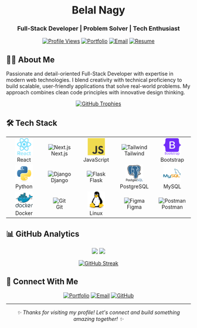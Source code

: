 <div align="center">
  
# Belal Nagy

### Full-Stack Developer | Problem Solver | Tech Enthusiast

[![Profile Views](https://komarev.com/ghpvc/?username=belalnajy&label=Profile%20views&color=0e75b6&style=flat)](https://github.com/belalnajy)
[![Portfolio](https://img.shields.io/badge/Portfolio-rb.gy/r6mwoc-blue)](https://rb.gy/r6mwoc)
[![Email](https://img.shields.io/badge/Email-belalnajy9%40gmail.com-red)](mailto:belalnajy9@gmail.com)
[![Resume](https://img.shields.io/badge/Resume-Google%20Drive-orange)](https://drive.google.com/drive/folders/1zR4J7_9RDmX2bSDU5u9Utu53C_RGUI4d)

</div>

## 👨‍💻 About Me

Passionate and detail-oriented Full-Stack Developer with expertise in modern web technologies. I blend creativity with technical proficiency to build scalable, user-friendly applications that solve real-world problems. My approach combines clean code principles with innovative design thinking.

<div align="center">
  
[![GitHub Trophies](https://github-profile-trophy.vercel.app/?username=belalnajy&theme=nord&column=4&margin-w=15&margin-h=15)](https://github.com/belalnajy)

</div>

## 🛠️ Tech Stack

<table align="center">
  <tr>
    <td align="center" width="96">
      <img src="https://raw.githubusercontent.com/devicons/devicon/master/icons/react/react-original-wordmark.svg" width="48" height="48" alt="React" />
      <br>React
    </td>
    <td align="center" width="96">
      <img src="https://cdn.worldvectorlogo.com/logos/nextjs-2.svg" width="48" height="48" alt="Next.js" />
      <br>Next.js
    </td>
    <td align="center" width="96">
      <img src="https://raw.githubusercontent.com/devicons/devicon/master/icons/javascript/javascript-original.svg" width="48" height="48" alt="JavaScript" />
      <br>JavaScript
    </td>
    <td align="center" width="96">
      <img src="https://www.vectorlogo.zone/logos/tailwindcss/tailwindcss-icon.svg" width="48" height="48" alt="Tailwind" />
      <br>Tailwind
    </td>
    <td align="center" width="96">
      <img src="https://raw.githubusercontent.com/devicons/devicon/master/icons/bootstrap/bootstrap-plain-wordmark.svg" width="48" height="48" alt="Bootstrap" />
      <br>Bootstrap
    </td>
  </tr>
  <tr>
    <td align="center" width="96">
      <img src="https://raw.githubusercontent.com/devicons/devicon/master/icons/python/python-original.svg" width="48" height="48" alt="Python" />
      <br>Python
    </td>
    <td align="center" width="96">
      <img src="https://cdn.worldvectorlogo.com/logos/django.svg" width="48" height="48" alt="Django" />
      <br>Django
    </td>
    <td align="center" width="96">
      <img src="https://www.vectorlogo.zone/logos/pocoo_flask/pocoo_flask-icon.svg" width="48" height="48" alt="Flask" />
      <br>Flask
    </td>
    <td align="center" width="96">
      <img src="https://raw.githubusercontent.com/devicons/devicon/master/icons/postgresql/postgresql-original-wordmark.svg" width="48" height="48" alt="PostgreSQL" />
      <br>PostgreSQL
    </td>
    <td align="center" width="96">
      <img src="https://raw.githubusercontent.com/devicons/devicon/master/icons/mysql/mysql-original-wordmark.svg" width="48" height="48" alt="MySQL" />
      <br>MySQL
    </td>
  </tr>
  <tr>
    <td align="center" width="96">
      <img src="https://raw.githubusercontent.com/devicons/devicon/master/icons/docker/docker-original-wordmark.svg" width="48" height="48" alt="Docker" />
      <br>Docker
    </td>
    <td align="center" width="96">
      <img src="https://www.vectorlogo.zone/logos/git-scm/git-scm-icon.svg" width="48" height="48" alt="Git" />
      <br>Git
    </td>
    <td align="center" width="96">
      <img src="https://raw.githubusercontent.com/devicons/devicon/master/icons/linux/linux-original.svg" width="48" height="48" alt="Linux" />
      <br>Linux
    </td>
    <td align="center" width="96">
      <img src="https://www.vectorlogo.zone/logos/figma/figma-icon.svg" width="48" height="48" alt="Figma" />
      <br>Figma
    </td>
    <td align="center" width="96">
      <img src="https://www.vectorlogo.zone/logos/getpostman/getpostman-icon.svg" width="48" height="48" alt="Postman" />
      <br>Postman
    </td>
  </tr>
</table>

## 📊 GitHub Analytics

<div align="center">
  <img height="180em" src="https://github-readme-stats.vercel.app/api?username=belalnajy&show_icons=true&theme=tokyonight&include_all_commits=true&count_private=true"/>
  <img height="180em" src="https://github-readme-stats.vercel.app/api/top-langs/?username=belalnajy&layout=compact&langs_count=7&theme=tokyonight"/>
</div>

<div align="center">
  
  [![GitHub Streak](https://github-readme-streak-stats.herokuapp.com/?user=belalnajy&theme=tokyonight)](https://github.com/belalnajy)
  
</div>

## 🔗 Connect With Me

<div align="center">
  
[![Portfolio](https://img.shields.io/badge/Portfolio-rb.gy/r6mwoc-blue?style=for-the-badge&logo=firefox-browser&logoColor=white)](https://rb.gy/r6mwoc)
[![Email](https://img.shields.io/badge/Email-belalnajy9%40gmail.com-red?style=for-the-badge&logo=gmail&logoColor=white)](mailto:belalnajy9@gmail.com)
[![GitHub](https://img.shields.io/badge/github-%23121011.svg?style=for-the-badge&logo=github&logoColor=white)](https://github.com/belalnajy)

</div>

---

<div align="center">
  <i>✨ Thanks for visiting my profile! Let's connect and build something amazing together! ✨</i>
</div>
